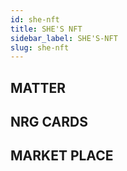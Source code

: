 ```yaml
---
id: she-nft
title: SHE'S NFT
sidebar_label: SHE'S-NFT
slug: she-nft
---
```



## MATTER

## NRG CARDS

## MARKET PLACE